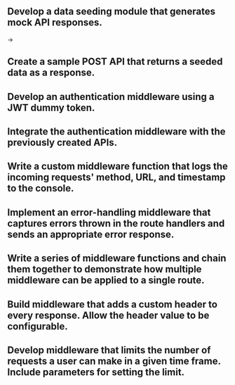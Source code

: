 ## Develop a data seeding module that generates mock API responses.

->

## Create a sample POST API that returns a seeded data as a response.

## Develop an authentication middleware using a JWT dummy token.

## Integrate the authentication middleware with the previously created APIs.

## Write a custom middleware function that logs the incoming requests' method, URL, and timestamp to the console.

## Implement an error-handling middleware that captures errors thrown in the route handlers and sends an appropriate error response.

## Write a series of middleware functions and chain them together to demonstrate how multiple middleware can be applied to a single route.

## Build middleware that adds a custom header to every response. Allow the header value to be configurable.

## Develop middleware that limits the number of requests a user can make in a given time frame. Include parameters for setting the limit.
